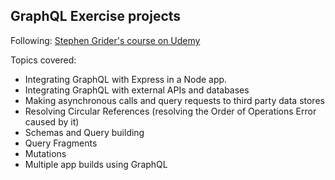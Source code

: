 ## GraphQL Exercise projects

Following: [Stephen Grider's course on Udemy](https://www.udemy.com/graphql-with-react-course/)

Topics covered:

- Integrating GraphQL with Express in a Node app.
- Integrating GraphQL with external APIs and databases
- Making asynchronous calls and query requests to third party data stores
- Resolving Circular References (resolving the Order of Operations Error caused by it)
- Schemas and Query building
- Query Fragments
- Mutations
- Multiple app builds using GraphQL